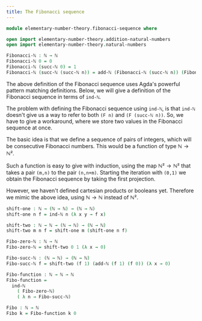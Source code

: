 ```yaml
---
title: The Fibonacci sequence
---
```


```agda
module elementary-number-theory.fibonacci-sequence where

open import elementary-number-theory.addition-natural-numbers
open import elementary-number-theory.natural-numbers
```

```agda
Fibonacci-ℕ : ℕ → ℕ
Fibonacci-ℕ 0 = 0
Fibonacci-ℕ (succ-ℕ 0) = 1
Fibonacci-ℕ (succ-ℕ (succ-ℕ n)) = add-ℕ (Fibonacci-ℕ (succ-ℕ n)) (Fibonacci-ℕ n)
```

The above definition of the Fibonacci sequence uses Agda's powerful
pattern matching definitions. Below, we will give a definition of the
Fibonacci sequence in terms of `ind-ℕ`.

The problem with defining the Fibonacci sequence using `ind-ℕ`, is that `ind-ℕ`
doesn't give us a way to refer to both `(F n)` and `(F (succ-ℕ n))`. So, we have
to give a workaround, where we store two values in the Fibonacci sequence
at once.

The basic idea is that we define a sequence of pairs of integers, which will
be consecutive Fibonacci numbers. This would be a function of type $ℕ → ℕ²$.

Such a function is easy to give with induction, using the map $ℕ² → ℕ²$ that
takes a pair `(m,n)` to the pair `(n,n+m)`. Starting the iteration with `(0,1)`
we obtain the Fibonacci sequence by taking the first projection.

However, we haven't defined cartesian products or booleans yet. Therefore
we mimic the above idea, using $ℕ → ℕ$ instead of $ℕ²$.

```agda
shift-one : ℕ → (ℕ → ℕ) → (ℕ → ℕ)
shift-one n f = ind-ℕ n (λ x y → f x)

shift-two : ℕ → ℕ → (ℕ → ℕ) → (ℕ → ℕ)
shift-two m n f = shift-one m (shift-one n f)

Fibo-zero-ℕ : ℕ → ℕ
Fibo-zero-ℕ = shift-two 0 1 (λ x → 0)

Fibo-succ-ℕ : (ℕ → ℕ) → (ℕ → ℕ)
Fibo-succ-ℕ f = shift-two (f 1) (add-ℕ (f 1) (f 0)) (λ x → 0)

Fibo-function : ℕ → ℕ → ℕ
Fibo-function =
  ind-ℕ
    ( Fibo-zero-ℕ)
    ( λ n → Fibo-succ-ℕ)

Fibo : ℕ → ℕ
Fibo k = Fibo-function k 0
```
